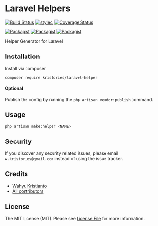 # Laravel Helpers

[![Build Status](https://travis-ci.org/kristories/laravel-helpers.svg?branch=master)](https://travis-ci.org/kristories/laravel-helpers)
[![styleci](https://styleci.io/repos/232460001/shield)](https://styleci.io/repos/232460001)
[![Coverage Status](https://coveralls.io/repos/github/Kristories/laravel-helpers/badge.svg?branch=master)](https://coveralls.io/github/Kristories/laravel-helpers?branch=master)

[![Packagist](https://img.shields.io/packagist/v/kristories/laravel-helpers.svg)](https://packagist.org/packages/kristories/laravel-helpers)
[![Packagist](https://poser.pugx.org/kristories/laravel-helpers/d/total.svg)](https://packagist.org/packages/kristories/laravel-helpers)
[![Packagist](https://img.shields.io/packagist/l/kristories/laravel-helpers.svg)](https://packagist.org/packages/kristories/laravel-helpers)

Helper Generator for Laravel

## Installation

Install via composer
```bash
composer require kristories/laravel-helper
```

#### Optional

Publish the config by running the `php artisan vendor:publish` command.

## Usage

```bash
php artisan make:helper <NAME>
```

## Security

If you discover any security related issues, please email `w.kristories@gmail.com` instead of using the issue tracker.

## Credits

- [Wahyu Kristianto](https://github.com/kristories)
- [All contributors](https://github.com/kristories/laravel-helpers/graphs/contributors)

## License

The MIT License (MIT). Please see [License File](LICENSE.md) for more information.

